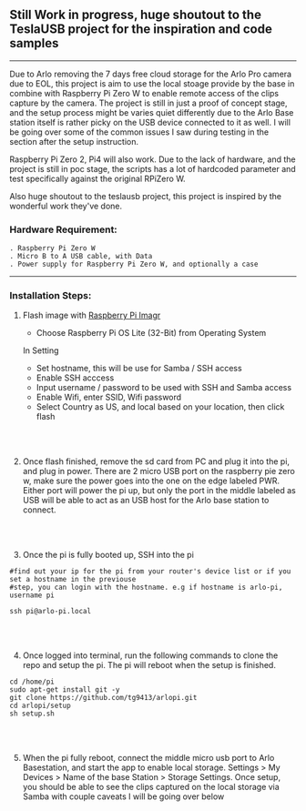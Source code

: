 ## Still Work in progress, huge shoutout to the TeslaUSB project for the inspiration and code samples

****


Due to Arlo removing the 7 days free cloud storage for the Arlo Pro camera due to EOL, this project is aim to use the local stoage provide by the base in combine with Raspberry Pi Zero W to enable remote access of the clips capture by the camera. The project is still in just a proof of concept stage, and the setup process might be varies quiet differently due to the Arlo Base station itself is rather picky on the USB device connected to it as well. I will be going over some of the common issues I saw during testing in the section after the setup instruction.


Raspberry Pi Zero 2, Pi4 will also work. Due to the lack of hardware, and the project is still in poc stage, the scripts has a lot of hardcoded parameter and test specifically against the original RPiZero W.

Also huge shoutout to the teslausb project, this project is inspired by the wonderful work they've done.

### Hardware Requirement:
    
    . Raspberry Pi Zero W 
    . Micro B to A USB cable, with Data 
    . Power supply for Raspberry Pi Zero W, and optionally a case


****
### Installation Steps:
1. Flash image with [Raspberry Pi Imagr](https://www.raspberrypi.com/software/)
     - Choose Raspberry Pi OS Lite (32-Bit) from Operating System <br> 

    In Setting 
     - Set hostname, this will be use for Samba / SSH access
     - Enable SSH acccess
     - Input username / password to be used with SSH and Samba access
     - Enable Wifi, enter SSID, Wifi password
     - Select Country as US, and local based on your location, then click flash
<br>
<br>

2. Once flash finished, remove the sd card from PC and plug it into the pi, and plug in power. There are 2 micro USB port on the raspberry pie zero w, make sure the power goes into the one on the edge labeled PWR. Either port will power the pi up, but only the port in the middle labeled as USB will be able to act as an USB host for the Arlo base station to connect. 

<br>
<br>

3. Once the pi is fully booted up, SSH into the pi
 ```
 #find out your ip for the pi from your router's device list or if you set a hostname in the previouse
 #step, you can login with the hostname. e.g if hostname is arlo-pi, username pi

 ssh pi@arlo-pi.local
 ```
 
 <br>
 <br>
 
4. Once logged into terminal, run the following commands to clone the repo and setup the pi. The pi will reboot when the setup is finished.
 ```
 cd /home/pi
 sudo apt-get install git -y
 git clone https://github.com/tg9413/arlopi.git
 cd arlopi/setup
 sh setup.sh
 ```
<br>
<br>

5. When the pi fully reboot, connect the middle micro usb port to Arlo Basestation, and start the app to enable local storage. Settings > My Devices > Name of the base Station > Storage Settings. Once setup, you should be able to see the clips captured on the local storage via Samba with couple caveats I will be going over below





